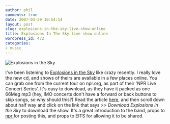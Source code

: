 ```yaml
---
author: phil
comments: true
date: 2007-03-29 10:54:14
layout: post
slug: explosions-in-the-sky-live-show-online
title: Explosions In The Sky live show online
wordpress_id: 472
categories:
- music
---
```


[](http://fak3r.com/2007/03/29/explosions-in-the-sky-live-show-online/explosions-in-the-sky/)


![Explosions in the Sky](http://fak3r.com/wp-content/uploads/2007/03/explosions_livebig.jpg)


I've been listening to [Explosions in the Sky](http://www.explosionsinthesky.com/) like crazy recently.  I really love the new cd, and shows of theirs are available in a few places online.  You can grab one from the current tour on npr.org, as part of their 'NPR Live Concert Series'.  It's easy to download, as they have it packed as one 66Meg mp3 (hey, IMO concerts don't have a forward or back buttons to skip songs, so why should this?) Read the article [here](http://www.npr.org/templates/story/story.php?storyId=9146453), and then scroll down about half way and click on the link that says _>>   Download Explosions in the Sky_ to download the show.  It's a great introduction to the band, props to [npr ](http://www.npr.org)for posting this, and props to EITS for allowing it to be shared.
